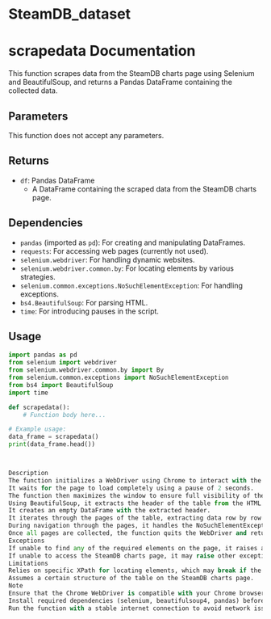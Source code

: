 # SteamDB_dataset

# scrapedata Documentation

This function scrapes data from the SteamDB charts page using Selenium and BeautifulSoup, and returns a Pandas DataFrame containing the collected data.

## Parameters

This function does not accept any parameters.

## Returns

- `df`: Pandas DataFrame
    - A DataFrame containing the scraped data from the SteamDB charts page.

## Dependencies

- `pandas` (imported as `pd`): For creating and manipulating DataFrames.
- `requests`: For accessing web pages (currently not used).
- `selenium.webdriver`: For handling dynamic websites.
- `selenium.webdriver.common.by`: For locating elements by various strategies.
- `selenium.common.exceptions.NoSuchElementException`: For handling exceptions.
- `bs4.BeautifulSoup`: For parsing HTML.
- `time`: For introducing pauses in the script.

## Usage

```python
import pandas as pd
from selenium import webdriver
from selenium.webdriver.common.by import By
from selenium.common.exceptions import NoSuchElementException
from bs4 import BeautifulSoup
import time

def scrapedata():
    # Function body here...

# Example usage:
data_frame = scrapedata()
print(data_frame.head())



Description
The function initializes a WebDriver using Chrome to interact with the SteamDB charts page.
It waits for the page to load completely using a pause of 2 seconds.
The function then maximizes the window to ensure full visibility of the page.
Using BeautifulSoup, it extracts the header of the table from the HTML.
It creates an empty DataFrame with the extracted header.
It iterates through the pages of the table, extracting data row by row and appending it to the DataFrame.
During navigation through the pages, it handles the NoSuchElementException to locate and click on the next page button.
Once all pages are collected, the function quits the WebDriver and returns the populated DataFrame.
Exceptions
If unable to find any of the required elements on the page, it raises a NoSuchElementException.
If unable to access the SteamDB charts page, it may raise other exceptions related to WebDriver or network issues.
Limitations
Relies on specific XPath for locating elements, which may break if the HTML structure changes.
Assumes a certain structure of the table on the SteamDB charts page.
Note
Ensure that the Chrome WebDriver is compatible with your Chrome browser version.
Install required dependencies (selenium, beautifulsoup4, pandas) before using the function.
Run the function with a stable internet connection to avoid network issues.
